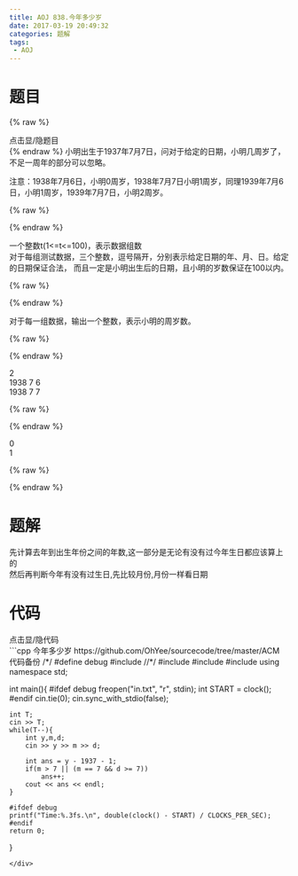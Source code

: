 ```yaml
---
title: AOJ 838.今年多少岁
date: 2017-03-19 20:49:32
categories: 题解
tags:
 - AOJ
---
```


# 题目
{% raw %}
<div><div class="fold_hider"><div class="close hider_title">点击显/隐题目</div></div><div class="fold">
    <div class="oj">   
        <div class="part" title="Description">
{% endraw %}
小明出生于1937年7月7日，问对于给定的日期，小明几周岁了，不足一周年的部分可以忽略。  
  
注意：1938年7月6日，小明0周岁，1938年7月7日小明1周岁，同理1939年7月6日，小明1周岁，1939年7月7日，小明2周岁。  
  
  

{% raw %}
        </div>
        <div class="part" title="Input">
{% endraw %}
  
一个整数t(1<=t<=100)，表示数据组数  
对于每组测试数据，三个整数，逗号隔开，分别表示给定日期的年、月、日。给定的日期保证合法， 而且一定是小明出生后的日期，且小明的岁数保证在100以内。  
  
  

{% raw %}
        </div>
        <div class="part" title="Output">
{% endraw %}
  
对于每一组数据，输出一个整数，表示小明的周岁数。  
  
  

{% raw %}
        </div>
        <div class="samp">
            <div class="clear"></div>
            <div class="input part" title="Sample Input">
{% endraw %}
  
2  
1938 7 6  
1938 7 7  
  
  

{% raw %}
            </div>
            <div class="output part" title="Sample Output">
{% endraw %}
  
0  
1  
  

{% raw %}
            </div>
            <div class="clear"></div>
        </div>
    </div>
</div></div>
{% endraw %}

<!--more-->
# 题解

先计算去年到出生年份之间的年数,这一部分是无论有没有过今年生日都应该算上的  
然后再判断今年有没有过生日,先比较月份,月份一样看日期  



# 代码
<div><div class="fold_hider"><div class="close hider_title">点击显/隐代码</div></div><div class="fold">```cpp 今年多少岁 https://github.com/OhYee/sourcecode/tree/master/ACM 代码备份
/*/
#define debug
#include <ctime>
//*/
#include <cstdio>
#include <iostream>
#include <cstring>
using namespace std;

int main(){
    #ifdef debug
    freopen("in.txt", "r", stdin);
    int START = clock();
    #endif
    cin.tie(0);
    cin.sync_with_stdio(false);
    
    int T;
    cin >> T;
    while(T--){
        int y,m,d;
        cin >> y >> m >> d;

        int ans = y - 1937 - 1;
        if(m > 7 || (m == 7 && d >= 7))
            ans++;
        cout << ans << endl;
    }

    #ifdef debug
    printf("Time:%.3fs.\n", double(clock() - START) / CLOCKS_PER_SEC);
    #endif
    return 0;
}
```
</div>